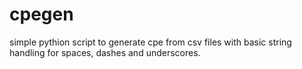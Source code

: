 # cpegen
simple pythion script to generate cpe from csv files with basic string handling for spaces, dashes and underscores.
